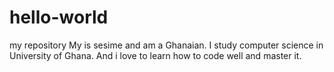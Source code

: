 # hello-world
my repository
My is sesime and am a Ghanaian. I study computer science in University of Ghana. And i love to learn how to code well and master it.
